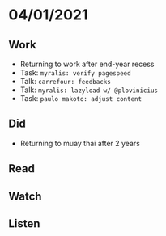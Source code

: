 # 04/01/2021

## Work
- Returning to work after end-year recess
- Task: `myralis: verify pagespeed`
- Talk: `carrefour: feedbacks`
- Talk: `myralis: lazyload w/ @plovinicius`
- Task: `paulo makoto: adjust content`

## Did
- Returning to muay thai after 2 years

## Read

## Watch

## Listen
